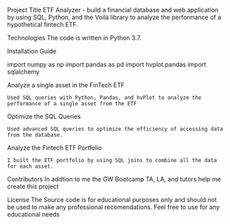 Project Title ETF Analyzer - build a financial database and web application by using SQL, Python, and the Voilà library to analyze the performance of a hypothetical fintech ETF.

Technologies The code is written in Python 3.7. 

Installation Guide

import numpy as np
import pandas as pd
import hvplot.pandas
import sqlalchemy

Analyze a single asset in the FinTech ETF
    
    Used SQL queries with Python, Pandas, and hvPlot to analyze the performance of a single asset from the ETF


Optimize the SQL Queries

    Used advanced SQL queries to optimize the efficiency of accessing data from the database.

Analyze the Fintech ETF Portfolio
    
    I built the ETF portfolio by using SQL joins to combine all the data for each asset.



Contributors In addtion to me the GW Bootcamp TA, LA, and tutors help me create this project

License The Source code is for educational purposes only and should not be used to make any professional recomendations. Feel free to use for any educational needs